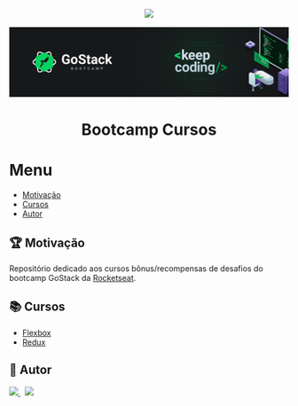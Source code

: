 <p align="center">
  <a href="https://rocketseat.com.br">
    <img src="https://img.shields.io/badge/from-rocketseat-blueviolet" />
  </a>
</p>

<img src="flexbox/images/bootcamp-gostack-keep-coding.png" alt="Layout">

<h1 align="center"> Bootcamp Cursos </h1>

# Menu
- [Motivação](#trophy-motivação)
- [Cursos](#books-cursos)
- [Autor](#memo-autor)

## :trophy: Motivação
Repositório dedicado aos cursos bônus/recompensas de desafios do bootcamp GoStack da [Rocketseat](https://rocketseat.com.br).

## :books: Cursos
- [Flexbox](https://github.com/lucasfdcampos/rocketseat-bootcamp-gostack-bonus-cursos/tree/master/flexbox)
- [Redux](https://github.com/lucasfdcampos/rocketseat-bootcamp-gostack-bonus-cursos/tree/master/redux)

## :memo: Autor
<a href="https://github.com/lucasfdcampos">
    <img src="https://img.shields.io/badge/-Lucas%20Campos-000000?style=for-the-badge&logo=GitHub&logoColor=#000000" />
</a>
&nbsp
<a href="https://linkedin.com/in/lucasfdcampos"><img src="https://img.shields.io/badge/linkedin-0077B5.svg?style=for-the-badge&logo=linkedin&logoColor=white">
</a>